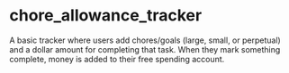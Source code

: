 # chore_allowance_tracker
A basic tracker where users add chores/goals (large, small, or perpetual) and a dollar amount for completing that task. When they mark something complete, money is added to their free spending account.
